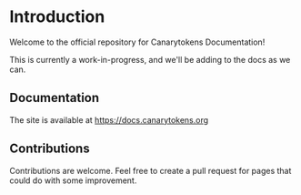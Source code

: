# Introduction

Welcome to the official repository for Canarytokens Documentation!

This is currently a work-in-progress, and we'll be adding to the docs as we can.

## Documentation

The site is available at https://docs.canarytokens.org

## Contributions

Contributions are welcome. Feel free to create a pull request for pages that could do with some improvement.
